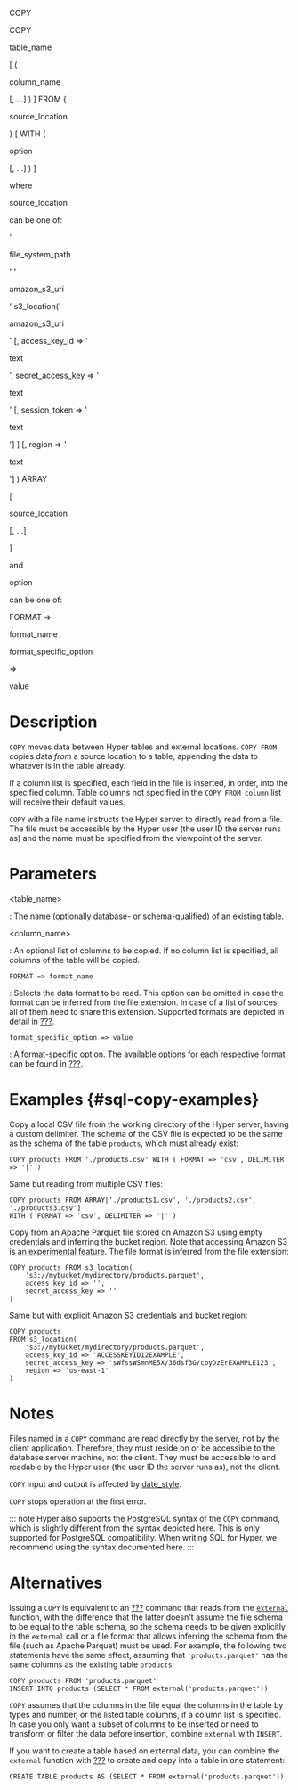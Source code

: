 COPY

COPY

table_name

\[ (

column_name

\[, \...\] ) \] FROM {

source_location

} \[ WITH (

option

\[, \...\] ) \]

where

source_location

can be one of:

\'

file_system_path

\' \'

amazon_s3_uri

\' s3_location(\'

amazon_s3_uri

\' \[, access_key_id =\> \'

text

\', secret_access_key =\> \'

text

\' \[, session_token =\> \'

text

\'\] \] \[, region =\> \'

text

\'\] ) ARRAY

\[

source_location

\[, \...\]

\]

and

option

can be one of:

FORMAT =\>

format_name

format_specific_option

=\>

value

# Description

`COPY` moves data between Hyper tables and external locations.
`COPY FROM` copies data *from* a source location to a table, appending
the data to whatever is in the table already.

If a column list is specified, each field in the file is inserted, in
order, into the specified column. Table columns not specified in the
`COPY FROM column` list will receive their default values.

`COPY` with a file name instructs the Hyper server to directly read from
a file. The file must be accessible by the Hyper user (the user ID the
server runs as) and the name must be specified from the viewpoint of the
server.

# Parameters

\<table_name\>

:   The name (optionally database- or schema-qualified) of an existing
    table.

\<column_name\>

:   An optional list of columns to be copied. If no column list is
    specified, all columns of the table will be copied.

`FORMAT => format_name`

:   Selects the data format to be read. This option can be omitted in
    case the format can be inferred from the file extension. In case of
    a list of sources, all of them need to share this extension.
    Supported formats are depicted in detail in
    [???](#external-formats).

`format_specific_option => value`

:   A format-specific option. The available options for each respective
    format can be found in [???](#table-external-formats).

# Examples {#sql-copy-examples}

Copy a local CSV file from the working directory of the Hyper server,
having a custom delimiter. The schema of the CSV file is expected to be
the same as the schema of the table `products`, which must already
exist:

    COPY products FROM './products.csv' WITH ( FORMAT => 'csv', DELIMITER => '|' )

Same but reading from multiple CSV files:

    COPY products FROM ARRAY['./products1.csv', './products2.csv', './products3.csv']
    WITH ( FORMAT => 'csv', DELIMITER => '|' )

Copy from an Apache Parquet file stored on Amazon S3 using empty
credentials and inferring the bucket region. Note that accessing Amazon
S3 is [an experimental feature](#experimentalsettings). The file format
is inferred from the file extension:

    COPY products FROM s3_location(
        's3://mybucket/mydirectory/products.parquet',
        access_key_id => '',
        secret_access_key => ''
    )

Same but with explicit Amazon S3 credentials and bucket region:

    COPY products
    FROM s3_location(
        's3://mybucket/mydirectory/products.parquet',
        access_key_id => 'ACCESSKEYID12EXAMPLE',
        secret_access_key => 'sWfssWSmnME5X/36dsf3G/cbyDzErEXAMPLE123',
        region => 'us-east-1'
    )

# Notes

Files named in a `COPY` command are read directly by the server, not by
the client application. Therefore, they must reside on or be accessible
to the database server machine, not the client. They must be accessible
to and readable by the Hyper user (the user ID the server runs as), not
the client.

`COPY` input and output is affected by [date_style](#date_style).

`COPY` stops operation at the first error.

::: note
Hyper also supports the PostgreSQL syntax of the `COPY` command, which
is slightly different from the syntax depicted here. This is only
supported for PostgreSQL compatibility. When writing SQL for Hyper, we
recommend using the syntax documented here.
:::

# Alternatives

Issuing a `COPY` is equivalent to an [???](#sql-insert) command that
reads from the [`external`](#functions-srf-external) function, with the
difference that the latter doesn\'t assume the file schema to be equal
to the table schema, so the schema needs to be given explicitly in the
`external` call or a file format that allows inferring the schema from
the file (such as Apache Parquet) must be used. For example, the
following two statements have the same effect, assuming that
`'products.parquet'` has the same columns as the existing table
`products`:

    COPY products FROM 'products.parquet'
    INSERT INTO products (SELECT * FROM external('products.parquet'))

`COPY` assumes that the columns in the file equal the columns in the
table by types and number, or the listed table columns, if a column list
is specified. In case you only want a subset of columns to be inserted
or need to transform or filter the data before insertion, combine
`external` with `INSERT`.

If you want to create a table based on external data, you can combine
the `external` function with [???](#sql-createtableas) to create and
copy into a table in one statement:

    CREATE TABLE products AS (SELECT * FROM external('products.parquet'))
